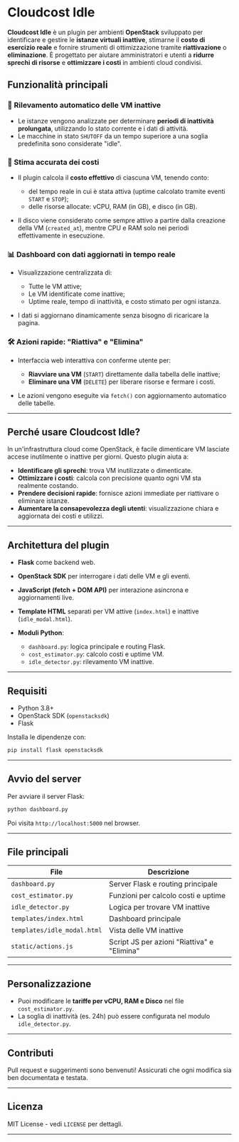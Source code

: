 # Cloudcost Idle

**Cloudcost Idle** è un plugin per ambienti **OpenStack** sviluppato per identificare e gestire le **istanze virtuali inattive**, stimarne il **costo di esercizio reale** e fornire strumenti di ottimizzazione tramite **riattivazione** o **eliminazione**. È progettato per aiutare amministratori e utenti a **ridurre sprechi di risorse** e **ottimizzare i costi** in ambienti cloud condivisi.

## Funzionalità principali

### 🔎 Rilevamento automatico delle VM inattive

* Le istanze vengono analizzate per determinare **periodi di inattività prolungata**, utilizzando lo stato corrente e i dati di attività.
* Le macchine in stato `SHUTOFF` da un tempo superiore a una soglia predefinita sono considerate "idle".

### 💸 Stima accurata dei costi

* Il plugin calcola il **costo effettivo** di ciascuna VM, tenendo conto:

  * del tempo reale in cui è stata attiva (uptime calcolato tramite eventi `START` e `STOP`);
  * delle risorse allocate: vCPU, RAM (in GB), e disco (in GB).
* Il disco viene considerato come sempre attivo a partire dalla creazione della VM (`created_at`), mentre CPU e RAM solo nei periodi effettivamente in esecuzione.

### 📊 Dashboard con dati aggiornati in tempo reale

* Visualizzazione centralizzata di:

  * Tutte le VM attive;
  * Le VM identificate come inattive;
  * Uptime reale, tempo di inattività, e costo stimato per ogni istanza.
* I dati si aggiornano dinamicamente senza bisogno di ricaricare la pagina.

### 🛠️ Azioni rapide: "Riattiva" e "Elimina"

* Interfaccia web interattiva con conferme utente per:

  * **Riavviare una VM** (`START`) direttamente dalla tabella delle inattive;
  * **Eliminare una VM** (`DELETE`) per liberare risorse e fermare i costi.
* Le azioni vengono eseguite via `fetch()` con aggiornamento automatico delle tabelle.

---

## Perché usare Cloudcost Idle?

In un'infrastruttura cloud come OpenStack, è facile dimenticare VM lasciate accese inutilmente o inattive per giorni. Questo plugin aiuta a:

* **Identificare gli sprechi**: trova VM inutilizzate o dimenticate.
* **Ottimizzare i costi**: calcola con precisione quanto ogni VM sta realmente costando.
* **Prendere decisioni rapide**: fornisce azioni immediate per riattivare o eliminare istanze.
* **Aumentare la consapevolezza degli utenti**: visualizzazione chiara e aggiornata dei costi e utilizzi.

---

## Architettura del plugin

* **Flask** come backend web.
* **OpenStack SDK** per interrogare i dati delle VM e gli eventi.
* **JavaScript (fetch + DOM API)** per interazione asincrona e aggiornamenti live.
* **Template HTML** separati per VM attive (`index.html`) e inattive (`idle_modal.html`).
* **Moduli Python**:

  * `dashboard.py`: logica principale e routing Flask.
  * `cost_estimator.py`: calcolo costi e uptime VM.
  * `idle_detector.py`: rilevamento VM inattive.

---

## Requisiti

* Python 3.8+
* OpenStack SDK (`openstacksdk`)
* Flask

Installa le dipendenze con:

```bash
pip install flask openstacksdk
```

---

## Avvio del server

Per avviare il server Flask:

```bash
python dashboard.py
```

Poi visita `http://localhost:5000` nel browser.

---

## File principali

| File                        | Descrizione                                 |
| --------------------------- | ------------------------------------------- |
| `dashboard.py`              | Server Flask e routing principale           |
| `cost_estimator.py`         | Funzioni per calcolo costi e uptime         |
| `idle_detector.py`          | Logica per trovare VM inattive              |
| `templates/index.html`      | Dashboard principale                        |
| `templates/idle_modal.html` | Vista delle VM inattive                     |
| `static/actions.js`         | Script JS per azioni "Riattiva" e "Elimina" |

---

## Personalizzazione

* Puoi modificare le **tariffe per vCPU, RAM e Disco** nel file `cost_estimator.py`.
* La soglia di inattività (es. 24h) può essere configurata nel modulo `idle_detector.py`.

---

## Contributi

Pull request e suggerimenti sono benvenuti! Assicurati che ogni modifica sia ben documentata e testata.

---

## Licenza

MIT License - vedi `LICENSE` per dettagli.

---

